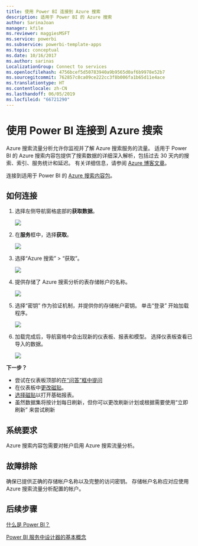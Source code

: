 ```yaml
---
title: 使用 Power BI 连接到 Azure 搜索
description: 适用于 Power BI 的 Azure 搜索
author: SarinaJoan
manager: kfile
ms.reviewer: maggiesMSFT
ms.service: powerbi
ms.subservice: powerbi-template-apps
ms.topic: conceptual
ms.date: 10/16/2017
ms.author: sarinas
LocalizationGroup: Connect to services
ms.openlocfilehash: 4756bcef5d50783940a9b9565d0af6b9978e52b7
ms.sourcegitcommit: 762857c8ca09ce222cc3f8b006fa1b65d11e4ace
ms.translationtype: HT
ms.contentlocale: zh-CN
ms.lasthandoff: 06/05/2019
ms.locfileid: "66721290"
---
```

# <a name="connect-to-azure-search-with-power-bi"></a>使用 Power BI 连接到 Azure 搜索
Azure 搜索流量分析允许你监视并了解 Azure 搜索服务的流量。 适用于 Power BI 的 Azure 搜索内容包提供了搜索数据的详细深入解析，包括过去 30 天内的搜索、索引、服务统计和延迟。 有关详细信息，请参阅 [Azure 博客文章](https://azure.microsoft.com/blog/analyzing-your-azure-search-traffic/)。

连接到适用于 Power BI 的 [Azure 搜索内容包](https://app.powerbi.com/getdata/services/azure-search)。

## <a name="how-to-connect"></a>如何连接
1. 选择左侧导航窗格底部的**获取数据**。
   
   ![](media/service-connect-to-azure-search/pbi_getdata.png) 
2. 在**服务**框中，选择**获取**。
   
   ![](media/service-connect-to-azure-search/pbi_getservices.png) 
3. 选择“Azure 搜索”  \>  “获取”。
   
   ![](media/service-connect-to-azure-search/azuresearch.png)
4. 提供存储了 Azure 搜索分析的表存储帐户的名称。
   
   ![](media/service-connect-to-azure-search/params.png)
5. 选择“密钥”  作为验证机制，并提供你的存储帐户密钥。 单击“登录”  开始加载程序。
   
   ![](media/service-connect-to-azure-search/creds.png)
6. 加载完成后，导航窗格中会出现新的仪表板、报表和模型。 选择仪表板查看已导入的数据。
   
    ![](media/service-connect-to-azure-search/dashboard2.png)

**下一步？**

* 尝试在仪表板顶部的[在“问答”框中提问](consumer/end-user-q-and-a.md)
* 在仪表板中[更改磁贴](service-dashboard-edit-tile.md)。
* [选择磁贴](consumer/end-user-tiles.md)以打开基础报表。
* 虽然数据集将按计划每日刷新，但你可以更改刷新计划或根据需要使用“立即刷新”  来尝试刷新

## <a name="system-requirements"></a>系统要求
Azure 搜索内容包需要对帐户启用 Azure 搜索流量分析。

## <a name="troubleshooting"></a>故障排除
确保已提供正确的存储帐户名称以及完整的访问密钥。 存储帐户名称应对应使用 Azure 搜索流量分析配置的帐户。

## <a name="next-steps"></a>后续步骤
[什么是 Power BI？](power-bi-overview.md)

[Power BI 服务中设计器的基本概念](service-basic-concepts.md)

